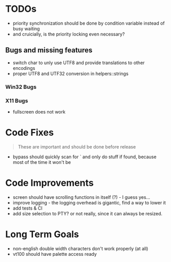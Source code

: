 ﻿# TODOs

- priority synchronization should be done by condition variable instead of busy waiting
- and cruicially, is the priority locking even necessary? 

## Bugs and missing features


- switch char to unly use UTF8 and provide translations to other encodings
- proper UTF8 and UTF32 conversion in helpers::strings

### Win32 Bugs

### X11 Bugs

- fullscreen does not work

# Code Fixes

> These are important and should be done before release

- bypass should quickly scan for ` and only do stuff if found, because most of the time it won't be


# Code Improvements 

- screen should have scrolling functions in itself (?) - I guess yes...
- improve logging - the logging overhead is gigantic, find a way to lower it
- add tests & CI
- add size selection to PTY? or not really, since it can always be resized. 


# Long Term Goals

- non-english double width characters don't work properly (at all)
- vt100 should have palette access ready
